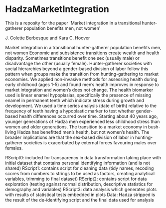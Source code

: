 # HadzaMarketIntegration

This is a reposity for the paper 'Market integration in a transitional hunter-gatherer population benefits men, not women'

J. Colette Berbesque and Kara C. Hoover

Market integration in a transitional hunter-gatherer population benefits men, not women
Economic and subsistence transitions create wealth and health disparity. Sometimes transitions benefit one sex (usually male) or disadvantage the other (usually female). Hunter-gatherer societies with social hierarchies beyond a gender-based division of labor follow this pattern when groups make the transition from hunting-gathering to market economies. We applied non-invasive methods for assessing health during early childhood (ages 1-5) and found men’s health improves in response to market integration and women’s does not change. The health biomarker used is linear enamel hypoplasias, specifically the presence of missing enamel in permanent teeth which indicate stress during growth and development. We used a time series analysis (date of birth) relative to the frequency of teeth having a hypoplastic marker to test whether gender-based health differences occurred over time. Starting about 40 years ago, younger generations of Hadza men experienced less childhood stress than women and older generations. The transition to a market economy in bush-living Hadza has benefitted men’s health, but not women’s health. The broader implications are that the sex-based division of labor in hunting-gatherer societies is exacerbated by external forces favouring males over females.


RScript0: included for transparency in data transformation taking place with initial dataset that contains personal identifying information (and is not shared)
RScript1: contains script for cleaning data (tidy names, recoding scores from numbers to strings to be used as factors, creating analytical variables, trimming to final dataset)
RScript2: contains script for data exploration (testing against normal distribution, descriptive statistics for demography and variables)
RScript3: data analysis which generates plots with results of statistical tests embedded in plots
Data: Hadza stripped is the result of the de-identifying script and the final data used for analysis
